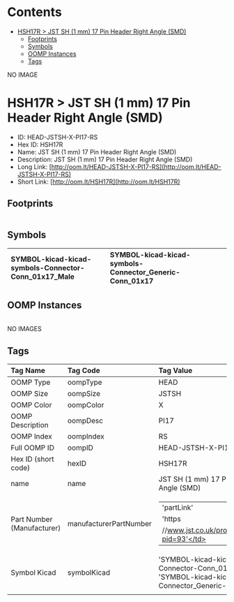 



Contents
========

* [HSH17R > JST SH (1 mm) 17 Pin Header Right Angle (SMD)](#hsh17r--jst-sh-1-mm-17-pin-header-right-angle-smd)
	* [Footprints](#footprints)
	* [Symbols](#symbols)
	* [OOMP Instances](#oomp-instances)
	* [Tags](#tags)
  
NO IMAGE  
# HSH17R > JST SH (1 mm) 17 Pin Header Right Angle (SMD)

- ID: HEAD-JSTSH-X-PI17-RS
- Hex ID: HSH17R
- Name: JST SH (1 mm) 17 Pin Header Right Angle (SMD)
- Description: JST SH (1 mm) 17 Pin Header Right Angle (SMD)
- Long Link: [http://oom.lt/HEAD-JSTSH-X-PI17-RS](http://oom.lt/HEAD-JSTSH-X-PI17-RS)
- Short Link: [http://oom.lt/HSH17R](http://oom.lt/HSH17R)

## Footprints
  

|||||
| :--- | :--- | :--- | :--- |

## Symbols
  

|![]()<br>SYMBOL-kicad-kicad-symbols-Connector-Conn_01x17_Male|![]()<br>SYMBOL-kicad-kicad-symbols-Connector_Generic-Conn_01x17|||
| :--- | :--- | :--- | :--- |

## OOMP Instances
  

|||||
| :--- | :--- | :--- | :--- |
  
NO IMAGES  
## Tags
  

|Tag Name|Tag Code|Tag Value|
| :--- | :--- | :--- |
|OOMP Type|oompType|HEAD|
|OOMP Size|oompSize|JSTSH|
|OOMP Color|oompColor|X|
|OOMP Description|oompDesc|PI17|
|OOMP Index|oompIndex|RS|
|Full OOMP ID|oompID|HEAD-JSTSH-X-PI17-RS|
|Hex ID (short code)|hexID|HSH17R|
|name|name|JST SH (1 mm) 17 Pin Header Right Angle (SMD)|
|Part Number (Manufacturer)|manufacturerPartNumber|<table><tr><td>'partLink'</td></tr><tr><td> 'https</td></tr><tr><td>//www.jst.co.uk/productSeries.php?pid=93'</td></tr></table>|
|Symbol Kicad|symbolKicad|'SYMBOL-kicad-kicad-symbols-Connector-Conn_01x17_Male', 'SYMBOL-kicad-kicad-symbols-Connector_Generic-Conn_01x17'|
||||
